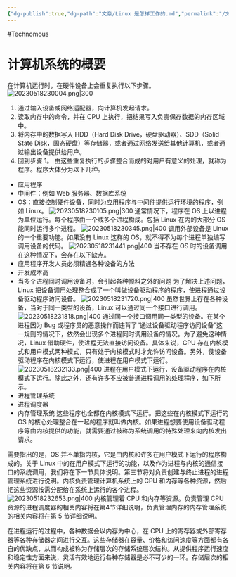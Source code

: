 ```yaml
---
{"dg-publish":true,"dg-path":"文章/Linux 是怎样工作的.md","permalink":"/文章/Linux 是怎样工作的/","dgEnableSearch":"true","created":"2023-05-18T22:48:55.000+08:00","updated":"2023-11-21T09:24:29.000+08:00"}
---
```


#Technomous 

# 计算机系统的概要
在计算机运行时，在硬件设备上会重复执行以下步骤。
![20230518230004.png|300](/img/user/0.Asset/resource/20230518230004.png)
1. 通过输入设备或网络适配器，向计算机发起请求。
2. 读取内存中的命令，并在 CPU 上执行，把结果写入负责保存数据的内存区域中。
3. 将内存中的数据写入 HDD（Hard Disk Drive，硬盘驱动器）、SDD（Solid State Disk，固态硬盘）等存储器，或者通过网络发送给其他计算机，或者通过输出设备提供给用户。
4. 回到步骤 1。
由这些重复执行的步骤整合而成的对用户有意义的处理，就称为程序。程序大体分为以下几种。
- 应用程序
- 中间件：例如 Web 服务器、数据库系统
- OS：直接控制硬件设备，同时为应用程序与中间件提供运行环境的程序，例如 Linux。
![20230518230105.png|300](/img/user/0.Asset/resource/20230518230105.png)
通常情况下，程序在 OS 上以进程为单位运行。每个程序由一个或多个进程构成。包括 Linux 在内的大部分 OS 能同时运行多个进程。
![20230518230345.png|400](/img/user/0.Asset/resource/20230518230345.png)
调用外部设备是 Linux 的一个重要功能。如果没有 Linux 这样的 OS，就不得不为每个进程单独编写调用设备的代码。
![20230518231441.png|400](/img/user/0.Asset/resource/20230518231441.png)
当不存在 OS 时的设备调用在这种情况下，会存在以下缺点。
- 应用程序开发人员必须精通各种设备的方法
- 开发成本高
- 当多个进程同时调用设备时，会引起各种预料之外的问题
为了解决上述问题，Linux 把设备调用处理整合成了一个叫做设备驱动程序的程序，使进程通过设备驱动程序访问设备。
![20230518231720.png|400](/img/user/0.Asset/resource/20230518231720.png)
虽然世界上存在各种设备，当对于同一类型的设备，Linux 可以通过同一个接口进行调用。
![20230518231818.png|400](/img/user/0.Asset/resource/20230518231818.png)
通过同一个接口调用同一类型的设备。在某个进程因为 Bug 或程序员的恶意操作而违背了“通过设备驱动程序访问设备”这一规则的情况下，依然会出现多个进程同时调用设备的情况。为了避免这种情况，Linux 借助硬件，使进程无法直接访问设备。具体来说，CPU 存在内核模式和用户模式两种模式，只有处于内核模式时才允许访问设备。另外，使设备驱动程序在内核模式下运行，使进程在用户模式下运行。
![20230518232133.png|400](/img/user/0.Asset/resource/20230518232133.png)
进程在用户模式下运行，设备驱动程序在内核模式下运行。除此之外，还有许多不应被普通进程调用的处理程序，如下所示。
- 进程管理系统
- 进程调度器
- 内存管理系统
这些程序也全都在内核模式下运行。把这些在内核模式下运行的 OS 的核心处理整合在一起的程序就叫做内核。如果进程想要使用设备驱动程序等由内核提供的功能，就需要通过被称为系统调用的特殊处理来向内核发出请求。

需要指出的是，OS 并不单指内核，它是由内核和许多在用户模式下运行的程序构成的。关于 Linux 中的在用户模式下运行的功能，以及作为进程与内核的通信接口的系统调用，我们将在下一节具体说明。第三节将对负责创建与终止进程的进程管理系统进行说明。内核负责管理计算机系统上的 CPU 和内存等各种资源，然后把这些资源按需分配给在系统上运行的各个进程。
![20230518232653.png|400](/img/user/0.Asset/resource/20230518232653.png)
内核管理着 CPU 和内存等资源。负责管理 CPU 资源的进程调度器的相关内容将在第4节详细说明，负责管理内存的内存管理系统的相关内容将在第 5 节详细说明。

在进程运行的过程中，各种数据会以内存为中心，在 CPU 上的寄存器或外部寄存器等各种存储器之间进行交互。这些存储器在容量、价格和访问速度等方面都有各自的优缺点，从而构成被称为存储层次的存储系统层次结构。从提供程序运行速度和稳定性方面来说，灵活有效地运行各种存储器是必不可少的一环。存储层次的相关内容将在第 6 节说明。
